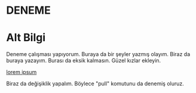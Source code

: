 # DENEME

# Alt Bilgi
Deneme çalışması yapıyorum. Buraya da bir şeyler yazmış olayım.
Biraz da buraya yazayım.
Burası da eksik kalmasın.
Güzel kızlar ekleyin.

[lorem ipsum](http://google.com)

Biraz da değişiklik yapalım.
Böylece "pull" komutunu da denemiş oluruz.
